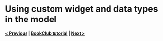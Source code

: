 # Using custom widget and data types in the model

#### [< Previous](07_CRUD_UIs_for_complex_objects.md) | [BookClub tutorial](index.md) | [Next >](07_CRUD_UIs_for_complex_objects.md)